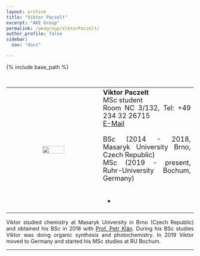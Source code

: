 ```yaml
---
layout: archive
title: "Viktor Paczelt"
excerpt: "AKE Group"
permalink: /akegroup/ViktorPaczelt/
author_profile: false
sidebar:
  nav: "docs"

---
```


{% include base_path %}

<font size="2"><br/></font>
<table> <style>table, th, td {border: transparent;}</style> <tr>
<td style="width:50%;" align="center" valign="middle"><img src="https://AKEckhardt.github.io/images/ViktorPaczelt.jpg" width="50%" height="auto%" align="middle"></td>
<td style="width:50%;" align="justify" valign="middle">
<font size="4">
<b>Viktor Paczelt</b><br/>
MSc student<br/>
Room NC 3/132, Tel: +49 234 32 26715<br/>
<a href="mailto:Viktor.Paczelt@ruhr-uni-bochum.de">E-Mail</a><br/>
<br/>
BSc (2014 - 2018, Masaryk University Brno, Czech Republic)<br/>
MSc (2019 - present, Ruhr-University Bochum, Germany)<br/>
<br/>
<div class="page__footer-follow">
<ul class="social-icons">
<li><a href="https://linkedin.com/in/viktor-paczelt-4105ba179/"><i class="fab fa-linkedin fa-3x" style="color:rgb(73,78,82)" aria-hidden="true"></i></a></li>
</ul>
</div>
</font>
</td>
</tr></table>

<p style='text-align: justify;'>
Viktor studied chemistry at Masaryk University in Brno (Czech Republic) and obtained his BSc in 2018 with <a href="http://photochem.sci.muni.cz/">Prof. Petr Klán</a>. During his BSc studies Viktor was doing organic synthesis and photochemistry. In 2019 Viktor moved to Germany and started his MSc studies at RU Bochum.
</p>








___






